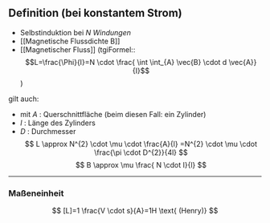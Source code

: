 ## Definition (bei konstantem Strom)
- Selbstinduktion bei *N Windungen*
- [[Magnetische Flussdichte B]]
- [[Magnetischer Fluss]]
(tgiFormel::$$L=\frac{\Phi}{I}=N \cdot \frac{ \int \int_{A} \vec{B} \cdot d \vec{A}}{I}$$)

gilt auch: 
- mit $A$ : Querschnittfläche (beim diesen Fall: ein Zylinder)
- $l$ : Länge des Zylinders
- $D$ : Durchmesser
$$
L \approx N^{2} \cdot \mu \cdot \frac{A}{l} =N^{2} \cdot \mu \cdot \frac{\pi \cdot D^{2}}{4l}
$$
$$
B \approx \mu \frac{ N \cdot I}{l}
$$


---

### Maßeneinheit
$$
[L]=1 \frac{V \cdot s}{A}=1H \text{ (Henry)}
$$